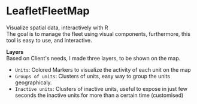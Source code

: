 # LeafletFleetMap
Visualize spatial data, interactively with R  
The goal is to manage the fleet using visual components, furthermore, this tool is easy to use, and interactive.  

**Layers**  
Based on Client's needs, I made three layers, to be shown on the map.
* `Units`: Colored Markers to visualize the activity of each unit on the map
* `Groups of units`: Clusters of units, easy way to group the units geographicaly.
* `Inactive units`: Clusters of inactive units, useful to expose in just few seconds the inactive units for more than a certain time (customised)
